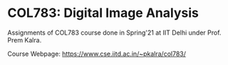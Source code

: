 # COL783: Digital Image Analysis

Assignments of COL783 course done in Spring'21 at IIT Delhi under Prof. Prem Kalra.

Course Webpage: https://www.cse.iitd.ac.in/~pkalra/col783/

